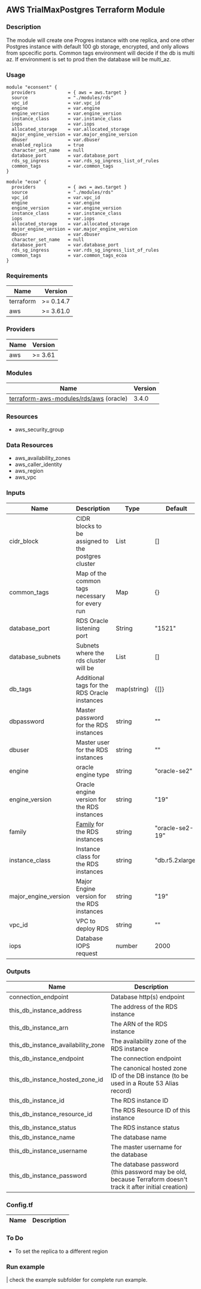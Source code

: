 ## AWS TrialMaxPostgres Terraform Module

### Description

The module will create one Progres instance with one replica, and one other Postgres instance with default 100 gb storage, encrypted, and only allows from spcecific ports.  Common tags environment will decide if the db is multi az.  If environment is set to prod then the database will be multi_az.

### Usage
```
module "econsent" {
  providers            = { aws = aws.target }
  source               = "./modules/rds"
  vpc_id               = var.vpc_id
  engine               = var.engine
  engine_version       = var.engine_version
  instance_class       = var.instance_class
  iops                 = var.iops
  allocated_storage    = var.allocated_storage
  major_engine_version = var.major_engine_version
  dbuser               = var.dbuser
  enabled_replica      = true
  character_set_name   = null
  database_port        = var.database_port
  rds_sg_ingress       = var.rds_sg_ingress_list_of_rules
  common_tags          = var.common_tags
}

module "ecoa" {
  providers            = { aws = aws.target }
  source               = "./modules/rds"
  vpc_id               = var.vpc_id
  engine               = var.engine
  engine_version       = var.engine_version
  instance_class       = var.instance_class
  iops                 = var.iops
  allocated_storage    = var.allocated_storage
  major_engine_version = var.major_engine_version
  dbuser               = var.dbuser
  character_set_name   = null
  database_port        = var.database_port
  rds_sg_ingress       = var.rds_sg_ingress_list_of_rules
  common_tags          = var.common_tags_ecoa
}

```

### Requirements
| Name      | Version        |
| --------- | -------------- |
| terraform | >= 0.14.7     |
| aws       | >= 3.61.0        |


### Providers
| Name | Version |
| ---- | ------- |
| aws  | >= 3.61 |


### Modules
| Name | Version |
| ---- | ------- |
| [terraform-aws-modules/rds/aws](https://registry.terraform.io/modules/terraform-aws-modules/rds/aws/latest) (oracle) | 3.4.0 |

### Resources
  + aws_security_group


### Data Resources
  + aws_availability_zones
  + aws_caller_identity
  + aws_region
  + aws_vpc


### Inputs
| Name | Description | Type | Default |
| ---- | ----------- | ---- | ------- |
| cidr_block | CIDR blocks to be assigned to the postgres cluster | List | [] |
| common_tags | Map of the common tags necessary for every run | Map | {} |
| database_port | RDS Oracle listening port | String | "1521" |
| database_subnets | Subnets where the rds cluster will be | List | [] |
| db_tags | Additional tags for the RDS Oracle instances | map(string) | {[]} |
| dbpassword | Master password for the RDS instances | string | "" |
| dbuser | Master user for the RDS instances | string | "" |
| engine | oracle engine type | string | "oracle-se2" |
| engine_version | Oracle engine version for the RDS instances | string | "19" |
| family | [Family](https://docs.aws.amazon.com/AmazonRDS/latest/UserGuide/CHAP_Oracle.html) for the RDS instances | string | "oracle-se2-19" |
| instance_class | Instance class for the RDS instances | string | "db.r5.2xlarge" |
| major_engine_version | Major Engine version for the RDS instances | string | "19" |
| vpc_id | VPC to deploy RDS | string | "" |
| iops | Database IOPS request | number | 2000 |

### Outputs
| Name             | Description |
| ---------------- | ------- |
| connection_endpoint | Database http(s) endpoint |
| this_db_instance_address | The address of the RDS instance |
| this_db_instance_arn | The ARN of the RDS instance |
| this_db_instance_availability_zone | The availability zone of the RDS instance |
| this_db_instance_endpoint | The connection endpoint |
| this_db_instance_hosted_zone_id | The canonical hosted zone ID of the DB instance (to be used in a Route 53 Alias record) |
| this_db_instance_id | The RDS instance ID |
| this_db_instance_resource_id | The RDS Resource ID of this instance |
| this_db_instance_status | The RDS instance status |
| this_db_instance_name | The database name |
| this_db_instance_username | The master username for the database |
| this_db_instance_password | The database password (this password may be old, because Terraform doesn't track it after initial creation) |


### Config.tf
| Name | Description |
| ---- | ------- |

### To Do
+ To set the replica to a different region

### Run example
| check the example subfolder for complete run example.
